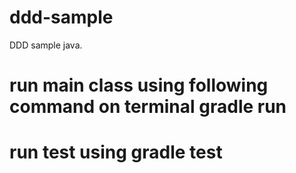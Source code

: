 # ddd-sample
DDD sample java.

# run main class using following command on terminal gradle run
# run test using gradle test
